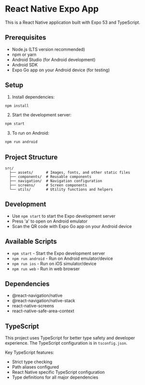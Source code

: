 # React Native Expo App

This is a React Native application built with Expo 53 and TypeScript.

## Prerequisites

- Node.js (LTS version recommended)
- npm or yarn
- Android Studio (for Android development)
- Android SDK
- Expo Go app on your Android device (for testing)

## Setup

1. Install dependencies:
```bash
npm install
```

2. Start the development server:
```bash
npm start
```

3. To run on Android:
```bash
npm run android
```

## Project Structure

```
src/
  ├── assets/      # Images, fonts, and other static files
  ├── components/  # Reusable components
  ├── navigation/  # Navigation configuration
  ├── screens/     # Screen components
  └── utils/       # Utility functions and helpers
```

## Development

- Use `npm start` to start the Expo development server
- Press 'a' to open on Android emulator
- Scan the QR code with Expo Go app on your Android device

## Available Scripts

- `npm start` - Start the Expo development server
- `npm run android` - Run on Android emulator/device
- `npm run ios` - Run on iOS simulator/device
- `npm run web` - Run in web browser

## Dependencies

- @react-navigation/native
- @react-navigation/native-stack
- react-native-screens
- react-native-safe-area-context

## TypeScript

This project uses TypeScript for better type safety and developer experience. The TypeScript configuration is in `tsconfig.json`.

Key TypeScript features:
- Strict type checking
- Path aliases configured
- React Native specific TypeScript configuration
- Type definitions for all major dependencies 
